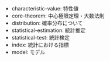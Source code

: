 - characteristic-value: 特性値
- core-theorem: 中心極限定理・大数法則
- distribution: 確率分布について
- statistical-estimation: 統計推定
- statistical-test: 統計検定
- index: 統計における指標
- model: モデル
